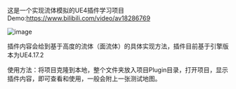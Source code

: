 这是一个实现流体模拟的UE4插件学习项目 Demo:https://www.bilibili.com/video/av18286769

![image](https://github.com/sitonmoon/FluidSimulationSurface/demo.png)

插件内容会给到基于高度的流体（面流体）的具体实现方法，插件目前基于引擎版本为UE4.17.2

使用方法：将项目克隆到本地，整个文件夹放入项目Plugin目录，打开项目，显示插件内容，即可查看和使用，一般会附上一张测试地图。
